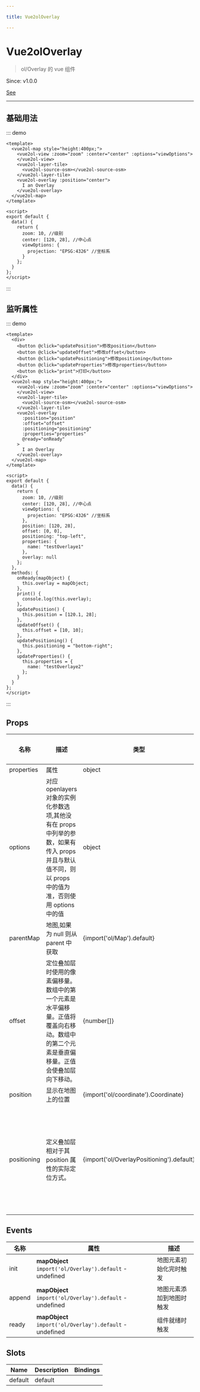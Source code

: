 ```yaml
---

title: Vue2olOverlay

---
```


# Vue2olOverlay

> ol/Overlay 的 vue 组件

Since: v1.0.0

[See](https://openlayers.org/en/latest/apidoc/module-ol_Overlay-Overlay.html)

---

## 基础用法

::: demo

```vue
<template>
  <vue2ol-map style="height:400px;">
    <vue2ol-view :zoom="zoom" :center="center" :options="viewOptions">
    </vue2ol-view>
    <vue2ol-layer-tile>
      <vue2ol-source-osm></vue2ol-source-osm>
    </vue2ol-layer-tile>
    <vue2ol-overlay :position="center">
      I an Overlay
    </vue2ol-overlay>
  </vue2ol-map>
</template>

<script>
export default {
  data() {
    return {
      zoom: 10, //级别
      center: [120, 28], //中心点
      viewOptions: {
        projection: "EPSG:4326" //坐标系
      }
    };
  }
};
</script>
```

:::

## 监听属性

::: demo

```vue
<template>
  <div>
    <button @click="updatePosition">修改position</button>
    <button @click="updateOffset">修改offset</button>
    <button @click="updatePositioning">修改positioning</button>
    <button @click="updateProperties">修改properties</button>
    <button @click="print">打印</button>
  </div>
  <vue2ol-map style="height:400px;">
    <vue2ol-view :zoom="zoom" :center="center" :options="viewOptions">
    </vue2ol-view>
    <vue2ol-layer-tile>
      <vue2ol-source-osm></vue2ol-source-osm>
    </vue2ol-layer-tile>
    <vue2ol-overlay
      :position="position"
      :offset="offset"
      :positioning="positioning"
      :properties="properties"
      @ready="onReady"
    >
      I an Overlay
    </vue2ol-overlay>
  </vue2ol-map>
</template>

<script>
export default {
  data() {
    return {
      zoom: 10, //级别
      center: [120, 28], //中心点
      viewOptions: {
        projection: "EPSG:4326" //坐标系
      },
      position: [120, 28],
      offset: [0, 0],
      positioning: "top-left",
      properties: {
        name: "testOverlaye1"
      },
      overlay: null
    };
  },
  methods: {
    onReady(mapObject) {
      this.overlay = mapObject;
    },
    print() {
      console.log(this.overlay);
    },
    updatePosition() {
      this.position = [120.1, 28];
    },
    updateOffset() {
      this.offset = [10, 10];
    },
    updatePositioning() {
      this.positioning = "bottom-right";
    },
    updateProperties() {
      this.properties = {
        name: "testOverlaye2"
      };
    }
  }
};
</script>
```

:::

## Props

| 名称        | 描述                                                                                                                                                  | 类型                                      | 取值范围                                                                                                                                         | 默认值 |
| ----------- | ----------------------------------------------------------------------------------------------------------------------------------------------------- | ----------------------------------------- | ------------------------------------------------------------------------------------------------------------------------------------------------ | ------ |
| properties  | 属性                                                                                                                                                  | object                                    | -                                                                                                                                                |        |
| options     | 对应 openlayers 对象的实例化参数选项,其他没有在 props 中列举的参数，如果有传入 props 并且与默认值不同，则以 props 中的值为准，否则使用 options 中的值 | object                                    | -                                                                                                                                                |        |
| parentMap   | 地图,如果为 null 则从 parent 中获取                                                                                                                   | {import('ol/Map').default}                | -                                                                                                                                                |        |
| offset      | 定位叠加层时使用的像素偏移量。数组中的第一个元素是水平偏移量。正值将覆盖向右移动。数组中的第二个元素是垂直偏移量。正值会使叠加层向下移动。            | {number[]}                                | -                                                                                                                                                |        |
| position    | 显示在地图上的位置                                                                                                                                    | {import('ol/coordinate').Coordinate}      | -                                                                                                                                                |        |
| positioning | 定义叠加层相对于其 position 属性的实际定位方式。                                                                                                      | {import('ol/OverlayPositioning').default} | `"bottom-left"\| "bottom-center"\| "bottom-right"\| "center-left"\| "center-center"\| "center-right"\| "top-left"\| "top-center"\| "top-right";` |        |

## Events

| 名称   | 属性                                                     | 描述                     |
| ------ | -------------------------------------------------------- | ------------------------ |
| init   | **mapObject** `import('ol/Overlay').default` - undefined | 地图元素初始化完时触发   |
| append | **mapObject** `import('ol/Overlay').default` - undefined | 地图元素添加到地图时触发 |
| ready  | **mapObject** `import('ol/Overlay').default` - undefined | 组件就绪时触发           |

## Slots

| Name    | Description | Bindings |
| ------- | ----------- | -------- |
| default | default     |          |
